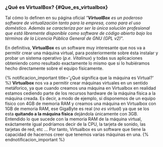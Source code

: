 ### ¿Qué es VirtualBox? {#Que_es_virtualbox}

Tal cómo lo definen en su página oficial _"***VirtualBox*** es un poderoso software de virtualización tanto para la empresa,  como para el uso doméstico. Además se caracteriza por ser la única solución profesional que está libremente disponible como software de código abierto bajo los términos de la Licencia Pública General de GNU (GPL v2)_".


En definitiva, **VirtualBox** es un software muy interesante que nos va a permitir crear una máquina virtual, para posteriormente sobre ésta instalar y probar un sistema operativo (*p.e. Vitalinux*) y todas sus aplicaciones obteniendo como resultado exactamente lo mismo que si lo hubiéramos hecho directamente sobre el equipo físicamente.

{% notificacion_important title='¿Qué significa que la máquina es Virtual?' %}
<b>Virtualbox</b> nos va a permitir crear máquinas virtuales en un sentido metáforico, ya que cuando creamos una máquina en Virtualbox en realidad estamos cediendo parte de los recursos hardware de la máquina física a la máquina creada.  Es decir, a modo de ejemplo, si disponemos de un equipo físico con 4GB de memoria RAM y creamos una máquina en Virtualbox con 1GB de memoria RAM, ese GigaByte es real (<i>no es virtual</i>) ya que se los esta <b>quitando a la máquina física</b> dejándola únicamente con 3GB.  Entendido lo que sucede con la memoria RAM de la máquina virtual, exáctamente igual podríamos decir de la CPU, la tarjeta de sonido, las tarjetas de red, etc ...  Por tanto, Virtualbox es un software que tiene la capacidad de hacernos creer que tenemos varias máquinas en una.
{% endnotificacion_important %}